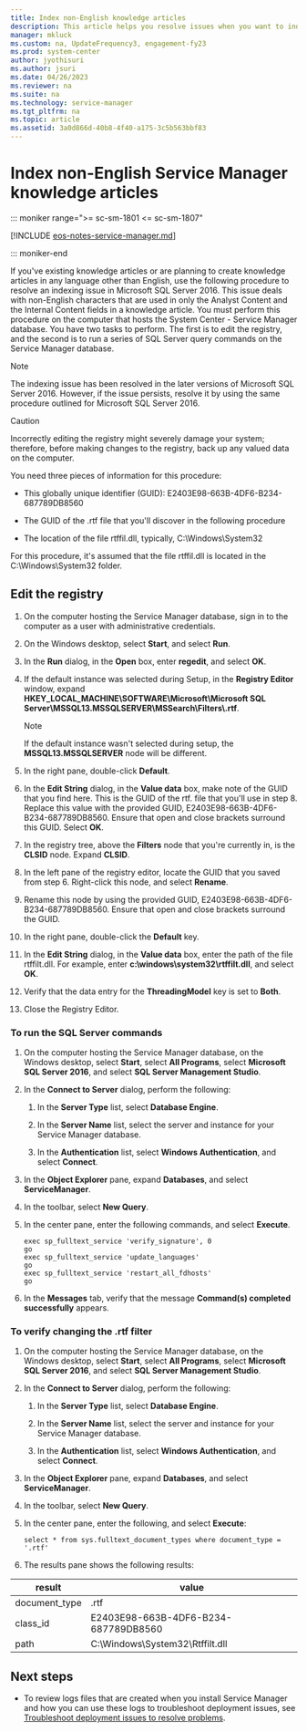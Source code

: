 ```yaml
---
title: Index non-English knowledge articles
description: This article helps you resolve issues when you want to index non-English knowledge articles.
manager: mkluck
ms.custom: na, UpdateFrequency3, engagement-fy23
ms.prod: system-center
author: jyothisuri
ms.author: jsuri
ms.date: 04/26/2023
ms.reviewer: na
ms.suite: na
ms.technology: service-manager
ms.tgt_pltfrm: na
ms.topic: article
ms.assetid: 3a0d866d-40b8-4f40-a175-3c5b563bbf83
---
```


# Index non-English Service Manager knowledge articles

::: moniker range=">= sc-sm-1801 <= sc-sm-1807"

[!INCLUDE [eos-notes-service-manager.md](../includes/eos-notes-service-manager.md)]

::: moniker-end

If you've existing knowledge articles or are planning to create knowledge articles in any language other than English, use the following procedure to resolve an indexing issue in Microsoft SQL Server 2016. This issue deals with non-English characters that are used in only the Analyst Content and the Internal Content fields in a knowledge article. You must perform this procedure on the computer that hosts the System Center - Service Manager database. You have two tasks to perform. The first is to edit the registry, and the second is to run a series of SQL Server query commands on the Service Manager database.  

> [!NOTE]
> The indexing issue has been resolved in the later versions of Microsoft SQL Server 2016. However, if the issue persists, resolve it by using the same procedure outlined for Microsoft SQL Server 2016.

> [!CAUTION]  
>  Incorrectly editing the registry might severely damage your system; therefore, before making changes to the registry, back up any valued data on the computer.  

 You need three pieces of information for this procedure:  

- This globally unique identifier \(GUID\): E2403E98\-663B\-4DF6\-B234\-687789DB8560  

- The GUID of the .rtf file that you'll discover in the following procedure  

- The location of the file rtffil.dll, typically, C:\\Windows\\System32  

For this procedure, it's assumed that the file rtffil.dll is located in the C:\\Windows\\System32 folder.  

## Edit the registry  

1.  On the computer hosting the Service Manager database, sign in to the computer as a user with administrative credentials.  

2.  On the Windows desktop, select **Start**, and select **Run**.  

3.  In the **Run** dialog, in the **Open** box, enter **regedit**, and select **OK**.  

4.  If the default instance was selected during Setup, in the **Registry Editor** window, expand **HKEY\_LOCAL\_MACHINE\\SOFTWARE\\Microsoft\\Microsoft SQL Server\\MSSQL13.MSSQLSERVER\\MSSearch\\Filters\\.rtf**.  

    > [!NOTE]  
    >  If the default instance wasn't selected during setup, the **MSSQL13.MSSQLSERVER** node will be different.  

5.  In the right pane, double-click **Default**.  

6.  In the **Edit String** dialog, in the **Value data** box, make note of the GUID that you find here. This is the GUID of the rtf. file that you'll use in step 8. Replace this value with the provided GUID, E2403E98\-663B\-4DF6\-B234\-687789DB8560. Ensure that open and close brackets surround this GUID. Select **OK**.  

7.  In the registry tree, above the **Filters** node that you're currently in, is the **CLSID** node. Expand **CLSID**.  

8.  In the left pane of the registry editor, locate the GUID that you saved from step 6. Right-click this node, and select **Rename**.  

9. Rename this node by using the provided GUID, E2403E98\-663B\-4DF6\-B234\-687789DB8560. Ensure that open and close brackets surround the GUID.  

10. In the right pane, double-click the **Default** key.  

11. In the **Edit String** dialog, in the **Value data** box, enter the path of the file rtffilt.dll. For example, enter **c:\\windows\\system32\\rtffilt.dll**, and select **OK**.  

12. Verify that the data entry for the **ThreadingModel** key is set to **Both**.  

13. Close the Registry Editor.  

### To run the SQL Server commands  

1.  On the computer hosting the Service Manager database, on the Windows desktop, select **Start**, select **All Programs**, select **Microsoft SQL&nbsp;Server&nbsp;2016**, and select **SQL Server Management Studio**.  

2.  In the **Connect to Server** dialog, perform the following:  

    1.  In the **Server Type** list, select **Database Engine**.  

    2.  In the **Server Name** list, select the server and instance for your Service Manager database.  

    3.  In the **Authentication** list, select **Windows Authentication**, and select **Connect**.  

3.  In the **Object Explorer** pane, expand **Databases**, and select **ServiceManager**.  

4.  In the toolbar, select **New Query**.  

5.  In the center pane, enter the following commands, and select **Execute**.  

    ```  
    exec sp_fulltext_service 'verify_signature', 0  
    go  
    exec sp_fulltext_service 'update_languages'  
    go  
    exec sp_fulltext_service 'restart_all_fdhosts'  
    go  

    ```  

6.  In the **Messages** tab, verify that the message **Command(s) completed successfully** appears.  

### To verify changing the .rtf filter  

1.  On the computer hosting the Service Manager database, on the Windows desktop, select **Start**, select **All Programs**, select **Microsoft SQL Server&nbsp;2016**, and select **SQL Server Management Studio**.  

2.  In the **Connect to Server** dialog, perform the following:  

    1.  In the **Server Type** list, select **Database Engine**.  

    2.  In the **Server Name** list, select the server and instance for your Service Manager database.  

    3.  In the **Authentication** list, select **Windows Authentication**, and select **Connect**.  

3.  In the **Object Explorer** pane, expand **Databases**, and select **ServiceManager**.  

4.  In the toolbar, select **New Query**.  

5.  In the center pane, enter the following, and select **Execute**:  

    ```  
    select * from sys.fulltext_document_types where document_type = '.rtf'  
    ```  

6.  The results pane shows the following results:  

| result | value |
|---|---|
|document\_type|.rtf|  
|class\_id|E2403E98\-663B\-4DF6\-B234\-687789DB8560|  
|path|C:\\Windows\\System32\\Rtffilt.dll|


## Next steps

- To review logs files that are created when you install Service Manager and how you can use these logs to troubleshoot deployment issues, see [Troubleshoot deployment issues to resolve problems](troubleshoot-deployment.md).
